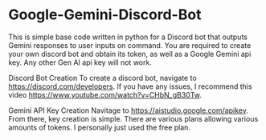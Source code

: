 # Google-Gemini-Discord-Bot
This is simple base code written in python for a Discord bot that outputs Gemini responses to user inputs on command. You are required to create your own discord bot and obtain its token, as well as a Google Gemini api key. Any other Gen AI api key will not work.

Discord Bot Creation
To create a discord bot, navigate to https://discord.com/developers.
If you have any issues, I recommend this video https://www.youtube.com/watch?v=CHbN_gB30Tw.

Gemini API Key Creation
Navitage to https://aistudio.google.com/apikey. 
From there, key creation is simple. There are various plans allowing various amounts of tokens. I personally just used the free plan.

